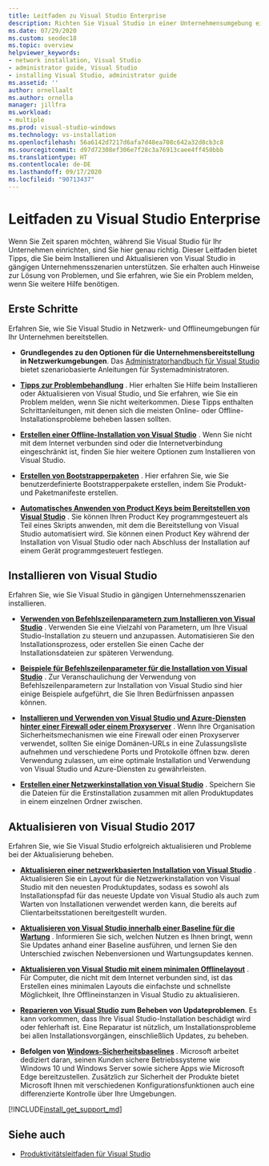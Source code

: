 ```yaml
---
title: Leitfaden zu Visual Studio Enterprise
description: Richten Sie Visual Studio in einer Unternehmensumgebung ein, und beheben Sie mögliche Probleme.
ms.date: 07/29/2020
ms.custom: seodec18
ms.topic: overview
helpviewer_keywords:
- network installation, Visual Studio
- administrator guide, Visual Studio
- installing Visual Studio, administrator guide
ms.assetid: ''
author: ornellaalt
ms.author: ornella
manager: jillfra
ms.workload:
- multiple
ms.prod: visual-studio-windows
ms.technology: vs-installation
ms.openlocfilehash: 56a6142d7217d6afa7d48ea708c642a32d8cb3c8
ms.sourcegitcommit: d97d72308ef306e7f28c3a76913caee4ff450bbb
ms.translationtype: HT
ms.contentlocale: de-DE
ms.lasthandoff: 09/17/2020
ms.locfileid: "90713437"
---
```

# <a name="visual-studio-enterprise-guide"></a>Leitfaden zu Visual Studio Enterprise
Wenn Sie Zeit sparen möchten, während Sie Visual Studio für Ihr Unternehmen einrichten, sind Sie hier genau richtig. Dieser Leitfaden bietet Tipps, die Sie beim Installieren und Aktualisieren von Visual Studio in gängigen Unternehmensszenarien unterstützen. Sie erhalten auch Hinweise zur Lösung von Problemen, und Sie erfahren, wie Sie ein Problem melden, wenn Sie weitere Hilfe benötigen. 

## <a name="get-started"></a>Erste Schritte 
Erfahren Sie, wie Sie Visual Studio in Netzwerk- und Offlineumgebungen für Ihr Unternehmen bereitstellen. 

- **Grundlegendes zu den Optionen für die Unternehmensbereitstellung in Netzwerkumgebungen**. Das [Administratorhandbuch für Visual Studio](visual-studio-administrator-guide.md) bietet szenariobasierte Anleitungen für Systemadministratoren. 

- **[Tipps zur Problembehandlung](troubleshooting-installation-issues.md)** . Hier erhalten Sie Hilfe beim Installieren oder Aktualisieren von Visual Studio, und Sie erfahren, wie Sie ein Problem melden, wenn Sie nicht weiterkommen. Diese Tipps enthalten Schrittanleitungen, mit denen sich die meisten Online- oder Offline-Installationsprobleme beheben lassen sollten. 

- **[Erstellen einer Offline-Installation von Visual Studio](create-an-offline-installation-of-visual-studio.md)** . Wenn Sie nicht mit dem Internet verbunden sind oder die Internetverbindung eingeschränkt ist, finden Sie hier weitere Optionen zum Installieren von Visual Studio. 

- **[Erstellen von Bootstrapperpaketen](../deployment/creating-bootstrapper-packages.md)** . Hier erfahren Sie, wie Sie benutzerdefinierte Bootstrapperpakete erstellen, indem Sie Produkt- und Paketmanifeste erstellen. 

- **[Automatisches Anwenden von Product Keys beim Bereitstellen von Visual Studio](automatically-apply-product-keys-when-deploying-visual-studio.md)** . Sie können Ihren Product Key programmgesteuert als Teil eines Skripts anwenden, mit dem die Bereitstellung von Visual Studio automatisiert wird. Sie können einen Product Key während der Installation von Visual Studio oder nach Abschluss der Installation auf einem Gerät programmgesteuert festlegen. 

## <a name="install-visual-studio"></a>Installieren von Visual Studio 

Erfahren Sie, wie Sie Visual Studio in gängigen Unternehmensszenarien installieren. 

- **[Verwenden von Befehlszeilenparametern zum Installieren von Visual Studio](use-command-line-parameters-to-install-visual-studio.md)** . Verwenden Sie eine Vielzahl von Parametern, um Ihre Visual Studio-Installation zu steuern und anzupassen. Automatisieren Sie den Installationsprozess, oder erstellen Sie einen Cache der Installationsdateien zur späteren Verwendung. 

- **[Beispiele für Befehlszeilenparameter für die Installation von Visual Studio](command-line-parameter-examples.md)** . Zur Veranschaulichung der Verwendung von Befehlszeilenparametern zur Installation von Visual Studio sind hier einige Beispiele aufgeführt, die Sie Ihren Bedürfnissen anpassen können. 

- **[Installieren und Verwenden von Visual Studio und Azure-Diensten hinter einer Firewall oder einem Proxyserver](install-and-use-visual-studio-behind-a-firewall-or-proxy-server.md)** . Wenn Ihre Organisation Sicherheitsmechanismen wie eine Firewall oder einen Proxyserver verwendet, sollten Sie einige Domänen-URLs in eine Zulassungsliste aufnehmen und verschiedene Ports und Protokolle öffnen bzw. deren Verwendung zulassen, um eine optimale Installation und Verwendung von Visual Studio und Azure-Diensten zu gewährleisten. 

- **[Erstellen einer Netzwerkinstallation von Visual Studio](create-a-network-installation-of-visual-studio.md)** . Speichern Sie die Dateien für die Erstinstallation zusammen mit allen Produktupdates in einem einzelnen Ordner zwischen.  

## <a name="update-visual-studio"></a>Aktualisieren von Visual Studio 2017 

Erfahren Sie, wie Sie Visual Studio erfolgreich aktualisieren und Probleme bei der Aktualisierung beheben. 

- **[Aktualisieren einer netzwerkbasierten Installation von Visual Studio](update-a-network-installation-of-visual-studio.md)** . Aktualisieren Sie ein Layout für die Netzwerkinstallation von Visual Studio mit den neuesten Produktupdates, sodass es sowohl als Installationspfad für das neueste Update von Visual Studio als auch zum Warten von Installationen verwendet werden kann, die bereits auf Clientarbeitsstationen bereitgestellt wurden.

- **[Aktualisieren von Visual Studio innerhalb einer Baseline für die Wartung](update-servicing-baseline.md)** . Informieren Sie sich, welchen Nutzen es Ihnen bringt, wenn Sie Updates anhand einer Baseline ausführen, und lernen Sie den Unterschied zwischen Nebenversionen und Wartungsupdates kennen. 

- **[Aktualisieren von Visual Studio mit einem minimalen Offlinelayout](update-minimal-layout.md)** . Für Computer, die nicht mit dem Internet verbunden sind, ist das Erstellen eines minimalen Layouts die einfachste und schnellste Möglichkeit, Ihre Offlineinstanzen in Visual Studio zu aktualisieren.

- **[Reparieren von Visual Studio](repair-visual-studio.md) zum Beheben von Updateproblemen**. Es kann vorkommen, dass Ihre Visual Studio-Installation beschädigt wird oder fehlerhaft ist. Eine Reparatur ist nützlich, um Installationsprobleme bei allen Installationsvorgängen, einschließlich Updates, zu beheben. 

- **Befolgen von [Windows-Sicherheitsbaselines](/windows/security/threat-protection/windows-security-baselines)** . Microsoft arbeitet dediziert daran, seinen Kunden sichere Betriebssysteme wie Windows 10 und Windows Server sowie sichere Apps wie Microsoft Edge bereitzustellen. Zusätzlich zur Sicherheit der Produkte bietet Microsoft Ihnen mit verschiedenen Konfigurationsfunktionen auch eine differenzierte Kontrolle über Ihre Umgebungen. 

[!INCLUDE[install_get_support_md](includes/install_get_support_md.md)]

## <a name="see-also"></a>Siehe auch 

- [Produktivitätsleitfaden für Visual Studio](../ide/productivity-features.md)